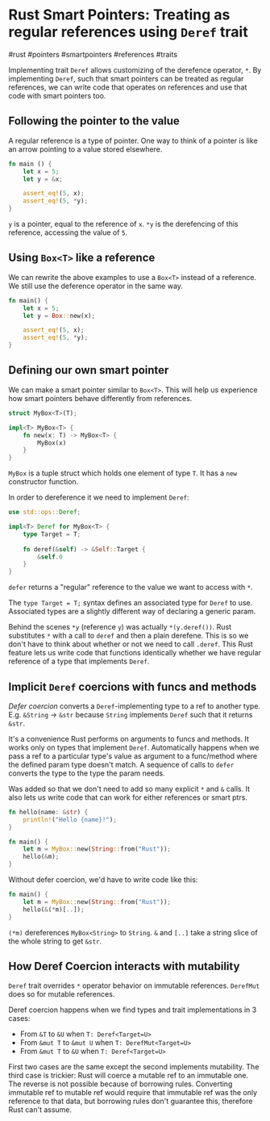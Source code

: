 # Rust Smart Pointers: Treating as regular references using `Deref` trait
#rust #pointers #smartpointers #references #traits

Implementing trait `Deref` allows customizing of the derefence operator, `*`.
By implementing `Deref`, such that smart pointers can be treated as regular references,
we can write code that operates on references and use that code with smart pointers too.

## Following the pointer to the value

A regular reference is a type of pointer.
One way to think of a pointer is like an arrow pointing to a value stored elsewhere.

```rust
fn main () {
    let x = 5;
    let y = &x;

    assert_eq!(5, x);
    assert_eq!(5, *y);
}
```
`y` is a pointer, equal to the reference of `x`.
`*y` is the derefencing of this reference, accessing the value of `5`.

## Using `Box<T>` like a reference

We can rewrite the above examples to use a `Box<T>` instead of a reference.
We still use the deference operator in the same way.
```rust
fn main() {
    let x = 5;
    let y = Box::new(x);

    assert_eq!(5, x);
    assert_eq!(5, *y);
}
```

## Defining our own smart pointer

We can make a smart pointer similar to `Box<T>`.
This will help us experience how smart pointers behave differently from references.

```rust
struct MyBox<T>(T);

impl<T> MyBox<T> {
    fn new(x: T) -> MyBox<T> {
        MyBox(x)
    }
}
```
`MyBox` is a tuple struct which holds one element of type `T`.
It has a `new` constructor function.

In order to dereference it we need to implement `Deref`:
```rust
use std::ops::Deref;

impl<T> Deref for MyBox<T> {
    type Target = T;
    
    fn deref(&self) -> &Self::Target {
        &self.0
    }
}
```
`defer` returns a "regular" reference to the value we want to access with `*`.

The `type Target = T;` syntax defines an associated type for `Deref` to use.
Associated types are a slightly different way of declaring a generic param.

Behind the scenes `*y` (reference `y`) was actually `*(y.deref())`.
Rust substitutes `*` with a call to `deref` and then a plain derefene.
This is so we don't have to think about whether or not we need to call `.deref`.
This Rust feature lets us write code that functions identically whether we have regular reference of a type that implements `Deref`.

## Implicit `Deref` coercions with funcs and methods

_Defer coercion_ converts a `Deref`-implementing type to a ref to another type.
E.g. `&String` -> `&str`
because `String` implements `Deref` such that it returns `&str`.

It's a convenience Rust performs on arguments to funcs and methods.
It works only on types that implement `Deref`.
Automatically happens when we pass a ref to a particular type's value
as argument to a func/method where the defined param type doesn't match.
A sequence of calls to `defer` converts the type to the type the param needs.

Was added so that we don't need to add so many explicit `*` and `&` calls.
It also lets us write code that can work for either references or smart ptrs.

```rust
fn hello(name: &str) {
    println!("Hello {name}!");
}

fn main() {
    let m = MyBox::new(String::from("Rust"));
    hello(&m);
}
```

Without defer coercion, we'd have to write code like this:
```rust
fn main() {
    let m = MyBox::new(String::from("Rust"));
    hello(&(*m)[..]); 
}
```
`(*m)` dereferences `MyBox<String>` to `String`.
`&` and `[..]` take a string slice of the whole string to get `&str`.

## How Deref Coercion interacts with mutability

`Deref` trait overrides `*` operator behavior on immutable references.
`DerefMut` does so for mutable references.


Deref coercion happens when we find types and trait implementations in 3 cases:
- From `&T` to `&U` when `T: Deref<Target=U>`
- From `&mut T` to `&mut U` when `T: DerefMut<Target=U>`
- From `&mut T` to `&U` when `T: Deref<Target=U>`

First two cases are the same except the second implements mutability.
The third case is trickier: Rust will coerce a mutable ref to an immutable one.
The reverse is not possible because of borrowing rules.
Converting immutable ref to mutable ref would require that immutable ref was the only reference to that data,
but borrowing rules don't guarantee this, therefore Rust can't assume.

